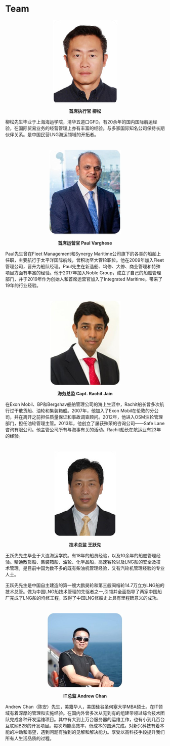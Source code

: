 # Team
<center>

![CEO](./img/team_liusong.jpg)
    
**首席执行官 柳松**
</center>

柳松先生毕业于上海海运学院，清华五道口GFD。有20余年的国内国际航运经验，在国际贸易业务的经营管理上亦有丰富的经验。与多家国际知名公司保持长期伙伴关系。是中国民营LNG海运领域的开拓者。  

#
<center>

![CEO](./img/team_paulvarghese.jpg)
    
**首席运营官 Paul Varghese**
</center>
Paul先生曾在Fleet Management和Synergy Maritime公司旗下的各类的船舶上任职，主要航行于太平洋国际航线，曾积功至大管轮职位。他在2009年加入Fleet管理公司，晋升为船队经理。Paul先生在新造船、坞修、大修、商业管理和特殊项目方面有丰富的经验。他于2017年加入Noble Group，成立了自己的船舶管理部门，并于2019年作为创始人和首席运营官加入了Integrated Maritime。带来了19年的行业经验。

#
<center>

![CEO](./img/team_rachit.jpg)
    
**海务总监 Capt. Rachit Jain**
</center>
<center>
</center>

在Exon Mobil、BP和Bergshav船舶管理公司的海上生涯中，Rachit船长曾多次航行过干散货船、油轮和集装箱船。2007年，他加入了Exon Mobil在伦敦的分公司，并在离开之前担任质量保证和事故调查顾问。2012年，他进入OSM油轮管理部门，担任油轮管理主管。2013年，他创立了屡获殊荣的咨询公司——Safe Lane咨询有限公司。他主管公司所有与海事有关的活动。Rachit船长在航运业有23年的经验。 

# 
<center>

![CEO](./img/team_wangyuexian.jpg)
    
**技术总监 王跃先**
</center>
王跃先先生毕业于大连海运学院。有18年的船员经验，以及10余年的船舶管理经验。精通散货船、集装箱船、油轮、化学品船，高速客轮以及LNG船的安全及技术管理。是目前中国为数不多的既有柴油机管理经验，又有汽轮机管理经验的专业人士。​

王跃先先生是中国自主建造的第一艘大鹏昊轮和第三艘闽榕轮14.7万立方LNG船的技术总管。做为中国LNG船技术管理的先驱者之一,引领并全面指导了两家中国船厂完成了LNG船的坞修工程，取得了中国LNG修船史上具有里程碑意义的成功。 

# 

<center>

![CEO](./img/team_andrew.jpg)
    
**IT总监 Andrew Chan**
</center>
Andrew Chan（陈安）先生，美籍华人，美国硅谷圣何塞大学MBA硕士。在IT领域有着深厚的管理和实施经验。在国内外曾多次从无到有的组建带领过综合技术团队完成各种开发运维项目。其中有大到上万台服务器的运维工作，也有小到几百台互联网B2B的开发项目。每次均能高效率，低成本的圆满完成。对新兴科技有着本能的冲动和渴望，遇到问题有独到的见解和解决能力。享受以高科技手段提升我们所有人生活品质的过程。

